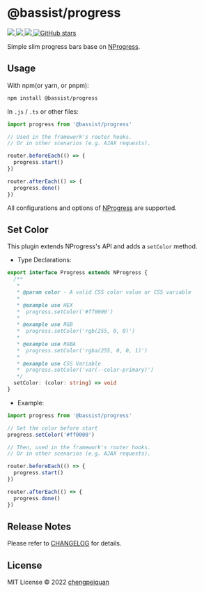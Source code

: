 # @bassist/progress

<p>
  <a href='https://www.npmjs.com/package/@bassist/progress'>
    <img src="https://img.shields.io/npm/v/@bassist/progress?color=f43f5e&label=npm" />
  </a>
  <a href="https://www.npmjs.com/package/@bassist/progress" target="__blank">
    <img src="https://img.shields.io/npm/dm/@bassist/progress?color=f43f5e&label=" />
  </a>
  <a href="https://paka.dev/npm/@bassist/progress" target="__blank">
    <img src="https://img.shields.io/static/v1?label=&message=docs%20%26%20demos&color=f43f5e" />
  </a>
  <a href="https://github.com/chengpeiquan/bassist" target="__blank">
    <img alt="GitHub stars" src="https://img.shields.io/github/stars/chengpeiquan/bassist?style=social" />
  </a>
</p>

Simple slim progress bars base on [NProgress](https://www.npmjs.com/package/nprogress).

## Usage

With npm(or yarn, or pnpm):

```bash
npm install @bassist/progress
```

In `.js` / `.ts` or other files:

```ts
import progress from '@bassist/progress'

// Used in the framework's router hooks.
// Or in other scenarios (e.g. AJAX requests).

router.beforeEach(() => {
  progress.start()
})

router.afterEach(() => {
  progress.done()
})
```

All configurations and options of [NProgress](https://www.npmjs.com/package/nprogress) are supported.

## Set Color

This plugin extends NProgress's API and adds a `setColor` method.

- Type Declarations:

```ts
export interface Progress extends NProgress {
  /**
   *
   * @param color - A valid CSS color value or CSS variable
   *
   * @example use HEX
   *  progress.setColor('#ff0000')
   *
   * @example use RGB
   *  progress.setColor('rgb(255, 0, 0)')
   *
   * @example use RGBA
   *  progress.setColor('rgba(255, 0, 0, 1)')
   *
   * @example use CSS Variable
   *  progress.setColor('var(--color-primary)')
   */
  setColor: (color: string) => void
}
```

- Example:

```ts
import progress from '@bassist/progress'

// Set the color before start
progress.setColor('#ff0000')

// Then, used in the framework's router hooks.
// Or in other scenarios (e.g. AJAX requests).

router.beforeEach(() => {
  progress.start()
})

router.afterEach(() => {
  progress.done()
})
```

## Release Notes

Please refer to [CHANGELOG](https://github.com/chengpeiquan/bassist/blob/main/packages/progress/CHANGELOG.md) for details.

## License

MIT License © 2022 [chengpeiquan](https://github.com/chengpeiquan)
